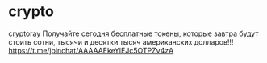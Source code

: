 # crypto
cryptoray
Получайте сегодня бесплатные токены, которые завтра будут стоить сотни, тысячи и десятки тысяч американских долларов!!!
https://t.me/joinchat/AAAAAEkeYlEJc5OTPZv4zA
